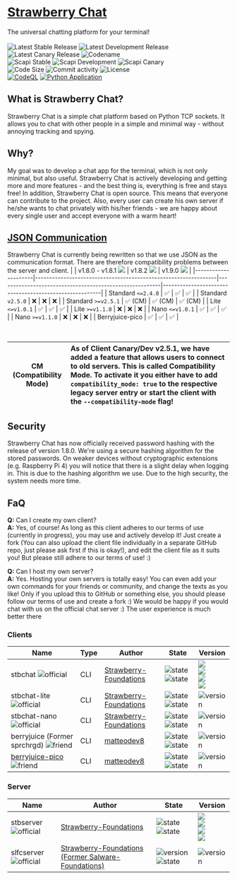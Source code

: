 # [Strawberry Chat](https://github.com/orgs/Strawberry-Foundations/projects/1)
The universal chatting platform for your terminal!<br><br>
![Latest Stable Release](https://img.shields.io/badge/dynamic/json?url=https://api.strawberryfoundations.xyz/v1/versions&query=%24.stbchat.server.stable&label=Latest%20Stable%20Release&color=success)
![Latest Development Release](https://img.shields.io/badge/dynamic/json?url=https://api.strawberryfoundations.xyz/v1/versions&query=%24.stbchat.server.dev&label=Latest%20Development%20Release&color=success)
![Latest Canary Release](https://img.shields.io/badge/dynamic/json?url=https://api.strawberryfoundations.xyz/v1/versions&query=%24.stbchat.server.canary&label=Latest%20Canary%20Release&color=success)
![Codename](https://img.shields.io/badge/Codename-Vanilla_Cake-darkred)<br>
![Scapi Stable](https://img.shields.io/badge/dynamic/json?url=https://api.strawberryfoundations.xyz/v1/versions&query=%24.stbchat.scapi.bot.stable&label=Scapi%20Stable%20Release&color=blue)
![Scapi Development](https://img.shields.io/badge/dynamic/json?url=https://api.strawberryfoundations.xyz/v1/versions&query=%24.stbchat.scapi.bot.dev&label=Scapi%20Development%20Release&color=blue)
![Scapi Canary](https://img.shields.io/badge/dynamic/json?url=https://api.strawberryfoundations.xyz/v1/versions&query=%24.stbchat.scapi.bot.canary&label=Scapi%20Canary%20Release&color=blue) <br>
![Code Size](https://img.shields.io/github/languages/code-size/Strawberry-Foundations/strawberry-chat)
![Commit activity](https://img.shields.io/github/commit-activity/w/Strawberry-Foundations/strawberry-chat)
![License](https://img.shields.io/github/license/Strawberry-Foundations/strawberry-chat)<br>
[![CodeQL](https://github.com/Strawberry-Foundations/strawberry-chat/actions/workflows/github-code-scanning/codeql/badge.svg)](https://github.com/Strawberry-Foundations/strawberry-chat/actions/workflows/github-code-scanning/codeql)
[![Python Application](https://github.com/Strawberry-Foundations/strawberry-chat/actions/workflows/python.yml/badge.svg)](https://github.com/Strawberry-Foundations/strawberry-chat/actions/workflows/python.yml) <br>

## What is Strawberry Chat?
Strawberry Chat is a simple chat platform based on Python TCP sockets. It allows you to chat with other people in a simple and minimal way - without annoying tracking and spying. 

## Why?
My goal was to develop a chat app for the terminal, which is not only minimal, but also useful. Strawberry Chat is actively developing and getting more and more features - and the best thing is, everything is free and stays free! 
In addition, Strawberry Chat is open source. This means that everyone can contribute to the project. Also, every user can create his own server if he/she wants to chat privately with his/her friends - we are happy about every single user and accept everyone with a warm heart! 

## [JSON Communication](https://github.com/Strawberry-Foundations/strawberry-chat/tree/json-communication)
Strawberry Chat is currently being rewritten so that we use JSON as the communication format. There are therefore compatibility problems between the server and client.
|                     | v1.8.0 - v1.8.1 ![](https://img.shields.io/badge/Legacy-green) | v1.8.2 ![](https://img.shields.io/badge/Stable-success) | v1.9.0 ![](https://img.shields.io/badge/Dev-cyan) |
|---------------------|----------------------------------------------------------------|---------------------------------------------------------|--------------------------------------------------------|
| Standard `<=2.4.0`  | ✅                                                            | ✅                                                      | ✅                                                    | 
| Standard `v2.5.0`   | ❌                                                            | ❌                                                      | ❌                                                    | 
| Standard `>=v2.5.1` | ✅ (CM)                                                       | ✅ (CM)                                                 | ✅ (CM)                                               | 
| Lite `<=v1.0.1`     | ✅                                                            | ✅                                                      | ✅                                                    | 
| Lite `>=v1.1.0`     | ❌                                                            | ❌                                                      | ❌                                                    | 
| Nano `<=v1.0.1`     | ✅                                                            | ✅                                                      | ✅                                                    | 
| Nano `>=v1.1.0`     | ❌                                                            | ❌                                                      | ❌                                                    | 
| Berryjuice-pico     | ✅                                                            | ✅                                                      | ✅                                                    | 

<br>

| CM (Compatibility Mode)    | As of Client Canary/Dev v2.5.1, we have added a feature that allows users to connect to old servers. This is called Compatibility Mode. To activate it you either have to add `compatibility_mode: true` to the respective legacy server entry or start the client with the `--compatibility-mode` flag! |
|---------------|:------------------------|



## Security
Strawberry Chat has now officially received password hashing with the release of version 1.8.0. We're using a secure hashing algorithm for the stored passwords. On weaker devices without cryptographic extensions (e.g. Raspberry Pi 4) you will notice that there is a slight delay when logging in. This is due to the hashing algorithm we use. Due to the high security, the system needs more time.  

## FaQ
**Q:** Can I create my own client?<br>
**A:** Yes, of course! As long as this client adheres to our terms of use (currently in progress), you may use and actively develop it! Just create a fork (You can also upload the client file individually in a separate GitHub repo, just please ask first if this is okay!), and edit the client file as it suits you! But please still adhere to our terms of use! :)

**Q:** Can I host my own server?<br>
**A:** Yes. Hosting your own servers is totally easy! You can even add your own commands for your friends or community, and change the texts as you like! Only if you upload this to GitHub or something else, you should please follow our terms of use and create a fork :) We would be happy if you would chat with us on the official chat server :) The user experience is much better there

### Clients
| Name                                                                                     | Type | Author                                                             | State                                                                                                                 | Version     |
|------------------------------------------------------------------------------------------| --   | --                                                                  | --                                                                                                                    | --                                              |             
| stbchat ![official](https://img.shields.io/badge/Official-success)                       | CLI  | [Strawberry-Foundations](https://github.com/Strawberry-Foundations) | ![state](https://img.shields.io/badge/Open--Source-success) ![state](https://img.shields.io/badge/Available-success)  | ![](https://img.shields.io/badge/dynamic/json?url=https://api.strawberryfoundations.xyz/v1/versions&query=%24.stbchat.client.stable&label=Stable&color=success) <br> ![](https://img.shields.io/badge/dynamic/json?url=https://api.strawberryfoundations.xyz/v1/versions&query=%24.stbchat.client.legacy&label=Legacy&color=gray) <br>![](https://img.shields.io/badge/dynamic/json?url=https://api.strawberryfoundations.xyz/v1/versions&query=%24.stbchat.client.dev&label=Dev&color=cyan) <br>![](https://img.shields.io/badge/dynamic/json?url=https://api.strawberryfoundations.xyz/v1/versions&query=%24.stbchat.client.canary&label=Canary&color=yellow)           |
| stbchat-lite ![official](https://img.shields.io/badge/Official-success)                  | CLI  | [Strawberry-Foundations](https://github.com/Strawberry-Fondations) | ![state](https://img.shields.io/badge/Open--Source-success)  ![state](https://img.shields.io/badge/Available-success) | ![version](https://img.shields.io/badge/dynamic/json?url=https://api.strawberryfoundations.xyz/v1/versions&query=%24.stbchat.client.lite&label=%20&color=success)       |
| stbchat-nano ![official](https://img.shields.io/badge/Official-success)                  | CLI  | [Strawberry-Foundations](https://github.com/Strawberry-Fondations) | ![state](https://img.shields.io/badge/Open--Source-success)  ![state](https://img.shields.io/badge/Available-success) | ![version](https://img.shields.io/badge/dynamic/json?url=https://api.strawberryfoundations.xyz/v1/versions&query=%24.stbchat.client.nano&label=%20&color=success)       |
| berryjuice (Former sprchrgd) ![friend](https://img.shields.io/badge/Good_Friend-magenta) | CLI  | [matteodev8](https://github.com/matteodev8)    | ![state](https://img.shields.io/badge/In_development_again-success) ![state](https://img.shields.io/badge/Currently_Not_Available-orange)      | ![version](https://img.shields.io/badge/v1.0.0deva-success) 
| [berryjuice-pico](https://gist.github.com/matteodev8/1150d4141c748c94386dedc4821f7ad7) ![friend](https://img.shields.io/badge/Good_Friend-magenta)          | CLI  | [matteodev8](https://github.com/matteodev8)            | ![state](https://img.shields.io/badge/Open--Source-success) ![state](https://img.shields.io/badge/Available-success) | ![version](https://img.shields.io/badge/staging-lightblue)

### Server
| Name                                                                             | Author                                                              | State                   | Version                                                                  |
| --                                                                     | --                                                        | --                      | --                                                                       |
| stbserver ![official](https://img.shields.io/badge/Official-success)  | [Strawberry-Foundations](https://github.com/Strawberry-Foundations) | ![state](https://img.shields.io/badge/Open--Source-success) ![state](https://img.shields.io/badge/Available-success)  | ![](https://img.shields.io/badge/dynamic/json?url=https://api.strawberryfoundations.xyz/v1/versions&query=%24.stbchat.server.stable&label=Stable&color=success) <br> ![](https://img.shields.io/badge/dynamic/json?url=https://api.strawberryfoundations.xyz/v1/versions&query=%24.stbchat.server.legacy&label=Legacy&color=gray) <br>![](https://img.shields.io/badge/dynamic/json?url=https://api.strawberryfoundations.xyz/v1/versions&query=%24.stbchat.server.dev&label=Dev&color=cyan) <br>![](https://img.shields.io/badge/dynamic/json?url=https://api.strawberryfoundations.xyz/v1/versions&query=%24.stbchat.server.canary&label=Canary&color=yellow)              |
| slfcserver ![official](https://img.shields.io/badge/Official-success) | [Strawberry-Foundations (Former Salware-Foundations)](https://github.com/Strawberry-Foundations) | ![version](https://img.shields.io/badge/Discontinued-orange) ![state](https://img.shields.io/badge/Available-success) | ![version](https://img.shields.io/badge/v1.2.0-orange)                   |

